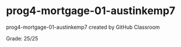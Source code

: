 # prog4-mortgage-01-austinkemp7
prog4-mortgage-01-austinkemp7 created by GitHub Classroom

Grade: 25/25
